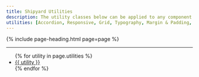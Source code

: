 ```yaml
---
title: Shipyard Utilities
description: The utility classes below can be applied to any component to override or extend the base styles of the component.
utilities: [Accordion, Responsive, Grid, Typography, Margin & Padding, Colors, Border Radius, Position, Opacity, Overflow]
---
```


{% include page-heading.html page=page %}

---

<ul class="col-container">
  {% for utility in page.utilities %}
    <li class="mb-10 mb-x1-15 mb-x2-30 col col-100 col-x1-33 col-x2-25">
      <a href="{{ site.baseurl }}/utilities/{{ utility | replace: ' ', '-' | replace: '&', '' | replace: '--', '-' | downcase }}" class="box-link box-padding align-center text-md text-x1-lg text-x2-xl">
        {{ utility }}
      </a>
    </li>
  {% endfor %}
</ul>
